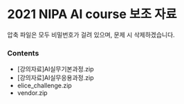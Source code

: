 # 2021 NIPA AI course 보조 자료
압축 파일은 모두 비밀번호가 걸려 있으며, 문제 시 삭제하겠습니다.

### Contents
- [강의자료]AI실무기본과정.zip
- [강의자료]AI실무응용과정.zip
- elice_challenge.zip
- vendor.zip
